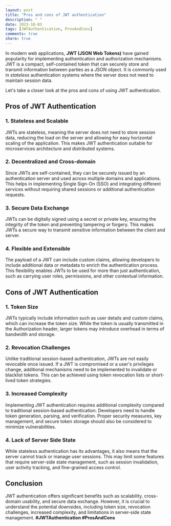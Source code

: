 ```yaml
---
layout: post
title: "Pros and cons of JWT authentication"
description: " "
date: 2023-10-03
tags: [JWTAuthentication, ProsAndCons]
comments: true
share: true
---
```


In modern web applications, **JWT (JSON Web Tokens)** have gained popularity for implementing authentication and authorization mechanisms. JWT is a compact, self-contained token that can securely store and transmit information between parties as a JSON object. It is commonly used in *stateless* authentication systems where the server does not need to maintain session data.

Let's take a closer look at the pros and cons of using JWT authentication.

## Pros of JWT Authentication

### 1. Stateless and Scalable
JWTs are stateless, meaning the server does not need to store session data, reducing the load on the server and allowing for easy horizontal scaling of the application. This makes JWT authentication suitable for microservices architecture and distributed systems.

### 2. Decentralized and Cross-domain
Since JWTs are self-contained, they can be securely issued by an authentication server and used across multiple domains and applications. This helps in implementing Single Sign-On (SSO) and integrating different services without requiring shared sessions or additional authentication requests.

### 3. Secure Data Exchange
JWTs can be digitally signed using a secret or private key, ensuring the integrity of the token and preventing tampering or forgery. This makes JWTs a secure way to transmit sensitive information between the client and server.

### 4. Flexible and Extensible
The payload of a JWT can include custom claims, allowing developers to include additional data or metadata to enrich the authentication process. This flexibility enables JWTs to be used for more than just authentication, such as carrying user roles, permissions, and other contextual information.

## Cons of JWT Authentication

### 1. Token Size
JWTs typically include information such as user details and custom claims, which can increase the token size. While the token is usually transmitted in the Authorization header, larger tokens may introduce overhead in terms of bandwidth and storage.

### 2. Revocation Challenges
Unlike traditional session-based authentication, JWTs are not easily revocable once issued. If a JWT is compromised or a user's privileges change, additional mechanisms need to be implemented to invalidate or blacklist tokens. This can be achieved using token revocation lists or short-lived token strategies.

### 3. Increased Complexity
Implementing JWT authentication requires additional complexity compared to traditional session-based authentication. Developers need to handle token generation, parsing, and verification. Proper security measures, key management, and secure token storage should also be considered to minimize vulnerabilities.

### 4. Lack of Server Side State
While stateless authentication has its advantages, it also means that the server cannot track or manage user sessions. This may limit some features that require server-side state management, such as session invalidation, user activity tracking, and fine-grained access control.

## Conclusion

JWT authentication offers significant benefits such as scalability, cross-domain usability, and secure data exchange. However, it is crucial to understand the potential downsides, including token size, revocation challenges, increased complexity, and limitations in server-side state management. **#JWTAuthentication #ProsAndCons**